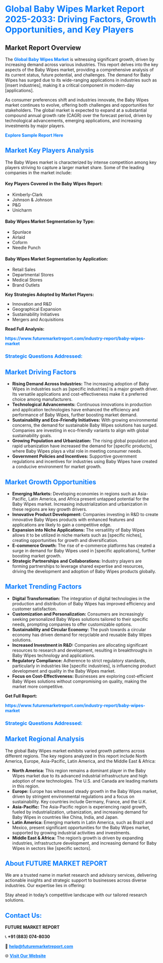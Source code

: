 <h1 style="color: #007BFF;">Global Baby Wipes Market Report 2025-2033: Driving Factors, Growth Opportunities, and Key Players</h1>

<section id="overview">
<h2>Market Report Overview</h2>
<p>The <a href="https://www.futuremarketreport.com/industry-report/baby-wipes-market" style="color: #007BFF; text-decoration: none;"><strong>Global Baby Wipes Market</strong></a> is witnessing significant growth, driven by increasing demand across various industries. This report delves into the key aspects of the Baby Wipes market, providing a comprehensive analysis of its current status, future potential, and challenges. The demand for Baby Wipes has surged due to its wide-ranging applications in industries such as [insert industries], making it a critical component in modern-day [applications].</p>
<p>As consumer preferences shift and industries innovate, the Baby Wipes market continues to evolve, offering both challenges and opportunities for stakeholders. The global market is expected to expand at a substantial compound annual growth rate (CAGR) over the forecast period, driven by technological advancements, emerging applications, and increasing investments by major players.</p>
</section>

<section id="overview">
<p><a href="https://www.futuremarketreport.com/request-sample/reportId=63965" style="color: #007BFF; text-decoration: none;"><strong>Explore Sample Report Here</strong></a></p>
</section>

<section id="key-players">
<h2 style="color: #007BFF;">Market Key Players Analysis</h2>
<p>The Baby Wipes market is characterized by intense competition among key players striving to capture a larger market share. Some of the leading companies in the market include:</p>
<h4>Key Players Covered in the Baby Wipes Report:</h4>
<ul><li>Kimberly-Clark</li><li>Johnson &amp; Johnson</li><li>P&amp;G</li><li>Unicharm</li></ul>
<h4>Baby Wipes Market Segmentation by Type:</h4>
<ul><li>Spunlace</li><li>Airlaid</li><li>Coform</li><li>Needle Punch</li></ul>

<h4>Baby Wipes Market Segmentation by Application:</h4>
<ul><li>Retail Sales</li><li>Departmental Stores</li><li>Medical Stores</li><li>Brand Outlets</li></ul>
<p><strong>Key Strategies Adopted by Market Players:</strong></p>
<ul>
<li>Innovation and R&D</li>
<li>Geographical Expansion</li>
<li>Sustainability Initiatives</li>
<li>Mergers and Acquisitions</li>
</ul>
</section>

<section>
<p><strong>Read Full Analysis: </strong></p><a href="https://www.futuremarketreport.com/industry-report/baby-wipes-market" style="color: #007BFF; text-decoration: none;"><strong>https://www.futuremarketreport.com/industry-report/baby-wipes-market</strong></a>
<h3 style="color: #007BFF;">Strategic Questions Addressed:</h3>
</section>

<section id="driving-factors">
<h2 style="color: #007BFF;">Market Driving Factors</h2>
<ul>
<li><strong>Rising Demand Across Industries:</strong> The increasing adoption of Baby Wipes in industries such as [specific industries] is a major growth driver. Its versatile applications and cost-effectiveness make it a preferred choice among manufacturers.</li>
<li><strong>Technological Advancements:</strong> Continuous innovations in production and application technologies have enhanced the efficiency and performance of Baby Wipes, further boosting market demand.</li>
<li><strong>Sustainability and Eco-Friendly Initiatives:</strong> With growing environmental concerns, the demand for sustainable Baby Wipes solutions has surged. Companies are investing in eco-friendly variants to align with global sustainability goals.</li>
<li><strong>Growing Population and Urbanization:</strong> The rising global population and rapid urbanization have increased the demand for [specific products], where Baby Wipes plays a vital role in meeting consumer needs.</li>
<li><strong>Government Policies and Incentives:</strong> Supportive government regulations and incentives for industries using Baby Wipes have created a conducive environment for market growth.</li>
</ul>
</section>

<section id="growth-opportunities">
<h2 style="color: #007BFF;">Market Growth Opportunities</h2>
<ul>
<li><strong>Emerging Markets:</strong> Developing economies in regions such as Asia-Pacific, Latin America, and Africa present untapped potential for the Baby Wipes market. Increasing industrialization and urbanization in these regions are key growth drivers.</li>
<li><strong>Innovative Product Development:</strong> Companies investing in R&D to create innovative Baby Wipes products with enhanced features and applications are likely to gain a competitive edge.</li>
<li><strong>Expansion into Niche Applications:</strong> The versatility of Baby Wipes allows it to be utilized in niche markets such as [specific niches], creating opportunities for growth and diversification.</li>
<li><strong>E-commerce Growth:</strong> The rise of e-commerce platforms has created a surge in demand for Baby Wipes used in [specific applications], further boosting market growth.</li>
<li><strong>Strategic Partnerships and Collaborations:</strong> Industry players are forming partnerships to leverage shared expertise and resources, driving the development and adoption of Baby Wipes products globally.</li>
</ul>
</section>

<section id="trending-factors">
<h2 style="color: #007BFF;">Market Trending Factors</h2>
<ul>
<li><strong>Digital Transformation:</strong> The integration of digital technologies in the production and distribution of Baby Wipes has improved efficiency and customer satisfaction.</li>
<li><strong>Customization and Personalization:</strong> Consumers are increasingly seeking personalized Baby Wipes solutions tailored to their specific needs, prompting companies to offer customizable options.</li>
<li><strong>Sustainability and Circular Economy:</strong> The push towards a circular economy has driven demand for recyclable and reusable Baby Wipes solutions.</li>
<li><strong>Increased Investment in R&D:</strong> Companies are allocating significant resources to research and development, resulting in breakthroughs in Baby Wipes technology and applications.</li>
<li><strong>Regulatory Compliance:</strong> Adherence to strict regulatory standards, particularly in industries like [specific industries], is influencing product development and quality in the Baby Wipes market.</li>
<li><strong>Focus on Cost-Effectiveness:</strong> Businesses are exploring cost-efficient Baby Wipes solutions without compromising on quality, making the market more competitive.</li>
</ul>
</section>

<section>
<p><strong>Get Full Report: </strong></p><a href="https://www.futuremarketreport.com/industry-report/baby-wipes-market" style="color: #007BFF; text-decoration: none;"><strong>https://www.futuremarketreport.com/industry-report/baby-wipes-market</strong></a>
<h3 style="color: #007BFF;">Strategic Questions Addressed:</h3>
</section>


<section id="regional-analysis">
<h2 style="color: #007BFF;">Market Regional Analysis</h2>
<p>The global Baby Wipes market exhibits varied growth patterns across different regions. The key regions analyzed in this report include North America, Europe, Asia-Pacific, Latin America, and the Middle East & Africa:</p>
<ul>
<li><strong>North America:</strong> This region remains a dominant player in the Baby Wipes market due to its advanced industrial infrastructure and high adoption of new technologies. The U.S. and Canada are leading markets in this region.</li>
<li><strong>Europe:</strong> Europe has witnessed steady growth in the Baby Wipes market, driven by stringent environmental regulations and a focus on sustainability. Key countries include Germany, France, and the U.K.</li>
<li><strong>Asia-Pacific:</strong> The Asia-Pacific region is experiencing rapid growth, fueled by industrialization, urbanization, and increasing demand for Baby Wipes in countries like China, India, and Japan.</li>
<li><strong>Latin America:</strong> Emerging markets in Latin America, such as Brazil and Mexico, present significant opportunities for the Baby Wipes market, supported by growing industrial activities and investments.</li>
<li><strong>Middle East & Africa:</strong> The region’s growth is driven by expanding industries, infrastructure development, and increasing demand for Baby Wipes in sectors like [specific sectors].</li>
</ul>
</section>

<footer>
<h2 style="color: #007BFF;">About FUTURE MARKET REPORT</h2>
<p>We are a trusted name in market research and advisory services, delivering actionable insights and strategic support to businesses across diverse industries. Our expertise lies in offering:</p>

<p>Stay ahead in today’s competitive landscape with our tailored research solutions.</p>

<h2 style="color: #007BFF;">Contact Us:</h2>
<p><strong>FUTURE MARKET REPORT</strong></p>
<p>📞 <strong>+91 (883) 074-8030</strong></p>
<p>📧 <strong><a href="mailto:help@futuremarketreport.com" style="color: #007BFF;">help@futuremarketreport.com</a></strong></p>
<p>🌐 <strong><a href="https://www.futuremarketreport.com/" style="color: #007BFF;">Visit Our Website</a></strong></p>
</footer>
